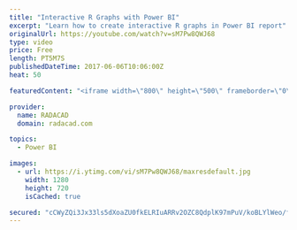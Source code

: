 ```yaml
---
title: "Interactive R Graphs with Power BI"
excerpt: "Learn how to create interactive R graphs in Power BI report"
originalUrl: https://youtube.com/watch?v=sM7Pw8QWJ68
type: video
price: Free
length: PT5M7S
publishedDateTime: 2017-06-06T10:06:00Z
heat: 50

featuredContent: "<iframe width=\"800\" height=\"500\" frameborder=\"0\" src=\"https://www.youtube.com/embed/sM7Pw8QWJ68\" allow=\"accelerometer; autoplay; encrypted-media; gyroscope; picture-in-picture\" allowfullscreen></iframe>"

provider:
  name: RADACAD
  domain: radacad.com

topics:
  - Power BI

images:
  - url: https://i.ytimg.com/vi/sM7Pw8QWJ68/maxresdefault.jpg
    width: 1280
    height: 720
    isCached: true

secured: "cCWyZQi3Jx33ls5dXoaZU0fkELRIuARRv2OZC8QdplK97mPuV/koBLYlWeo/fGMSkwO0eXAF3I+BT2JyvXQ2PWKCtKKyOAbxR+qsPiMibES1SpiemY8ZSIwbEKW4Cj5kMSRhH7d1lK4umiMaDLxgiNb52gLi1JI1UMuj+y2uCs6Fd038S6cHskzyY4FtHncsrb5kJdts3f2K0gKpOlaB5eGn3VTMzWF6LuKn+rhhfLTsvftiU02V2Pc37HwDB/zEUwkQiXK3K4w2GoNqnt05nJBiM4j3dS3MXytaITMzc6tcApULiStrm+iAawchfphNEI2u9NwHlnqhpco5RK5DLvUVDtNwYaQjQUWRoGROqpVO4LCG7xgW/Mpy+A2vrnDhL65gcY0DNfwMZWncCT7VmbW9d4+FbGpjgVafC9uBW3c=;NcP9VX9SxQb6XHyvazGsIw=="
---
```


